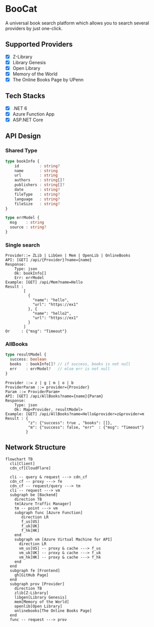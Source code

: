 # BooCat

A universal book search platform which allows you to search several providers by just one-click.

## Supported Providers

- [x] Z-Library
- [x] Library Genesis
- [x] Open Library
- [x] Memory of the World
- [x] The Online Books Page by UPenn

## Tech Stacks

- [x] .NET 6
- [x] Azure Function App
- [x] ASP.NET Core

## API Design

### Shared Type

```ts
type bookInfo {
    id         : string?
    name       : string
    url        : string
    authors    : string[]?
    publishers : string[]?
    date       : string?
    fileType   : string?
    language   : string?
    fileSize   : string?
}

type errModel {
  msg    : string
  source : string?
}
```

### Single search

```
Provider::= ZLib | LibGen | Mem | OpenLib | OnlineBooks
API: [GET] /api/{Provider}?name={name}
Response:
    Type: json
    Ok: bookInfo[]
    Err: errModel
Example: [GET] /api/Mem?name=Hello
Result :
        [
          {
            "name": "hello",
            "url": "https://ex1"
          }, {
            "name": "hello2",
            "url": "https://ex1"
          }
        ]
Or     : {"msg": "Timeout"}
```

### AllBooks

```ts
type resultModel {
  success: boolean
  books  : bookInfo[]? // if success, books is not null
  err    : errModel?   // else err is not null
}
```
```
Provider ::= z | g | m | o | b
ProviderParam ::= provider={Provider}
Param ::= ProviderParam+
API: [GET] /api/AllBooks?name={name}{Param}
Response:
    Type: json
    Ok: Map<Provider, resultModel>
Example: [GET] /api/AllBooks?name=Hello&provider=z&provider=m
Result : {
          "z": {"success": true , "books": []},
          "m": {"success": false, "err"  : {"msg": "Timeout"}
         }
```

## Network Structure

```mermaid
flowchart TB
  cli[Client]
  cdn_cf[CloudFlare]

  cli -- query & request ---> cdn_cf
  cdn_cf -- proxy ---> fe
  cdn_cf -- request/query ---> tm
  cli -- request ---> vm
  subgraph be [Backend]
    direction TB
    tm[Azure Traffic Manager]
    tm -- point ---> vm
    subgraph func [Azure Function]
       direction LR
       f_us[US]
       f_uk[UK]
       f_hk[HK]
    end
    subgraph vm [Azure Virtual Machine for API]
      direction LR
      vm_us[US] -- proxy & cache ---> f_us
      vm_uk[UK] -- proxy & cache ---> f_uk
      vm_hk[HK] -- proxy & cache ---> f_hk
    end
  end
  subgraph fe [Frontend]
    gh[GitHub Page]
  end
  subgraph prov [Provider]
    direction TB
    zlib[Z-Library]
    libgen[Library Genesis]
    mem[Memory of the World]
    openlib[Open Library]
    onlinebooks[The Online Books Page]
  end
  func -- request ---> prov
```